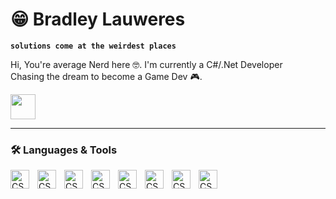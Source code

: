 # 😁 Bradley Lauweres

**`solutions come at the weirdest places`**

Hi, You're average Nerd here 🤓. I'm currently a C#/.Net Developer  
Chasing the dream to become a Game Dev 🎮.

<img src="https://media.giphy.com/media/Qkbm4jGMam7PfdWzHM/giphy.gif" width="40" height="40" />

---

### 🛠 Languages & Tools
<img align="left" alt="CSharp" width="30px" style="padding-right:10px;" src="https://cdn.jsdelivr.net/gh/devicons/devicon/icons/csharp/csharp-line.svg">
<img align="left" alt="CSharp" width="30px" style="padding-right:10px;" src="https://cdn.jsdelivr.net/gh/devicons/devicon/icons/unity/unity-original-wordmark.svg">
<img align="left" alt="CSharp" width="30px" style="padding-right:10px;" src="https://cdn.jsdelivr.net/gh/devicons/devicon/icons/dotnetcore/dotnetcore-original.svg">
<img align="left" alt="CSharp" width="30px" style="padding-right:10px;" src="https://cdn.jsdelivr.net/gh/devicons/devicon/icons/javascript/javascript-plain.svg">
<img align="left" alt="CSharp" width="30px" style="padding-right:10px;" src="https://cdn.jsdelivr.net/gh/devicons/devicon/icons/cplusplus/cplusplus-original.svg">
<img align="left" alt="CSharp" width="30px" style="padding-right:10px;" src="https://cdn.jsdelivr.net/gh/devicons/devicon/icons/unrealengine/unrealengine-original-wordmark.svg">
<img align="left" alt="CSharp" width="30px" style="padding-right:10px;" src="https://cdn.jsdelivr.net/gh/devicons/devicon/icons/git/git-original.svg">
<img align="left" alt="CSharp" width="30px" style="padding-right:10px;" src="https://cdn.jsdelivr.net/gh/devicons/devicon/icons/github/github-original.svg">
<br/>

#

<!--
**BradleyLauweres/BradleyLauweres** is a ✨ _special_ ✨ repository because its `README.md` (this file) appears on your GitHub profile.

Here are some ideas to get you started:

- 🔭 I’m currently working on ...
- 🌱 I’m currently learning C++
- 💬 Ask me about ...
- 📫 How to reach me: ...
- 😄 Pronouns: ...
- ⚡ Fun fact: ...
-->
